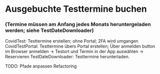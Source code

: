 <h1>Ausgebuchte Testtermine buchen</h1> <h3>(Termine müssen am Anfang jedes Monats heruntergeladen werden; siehe TestDateDownloader)</h3>

CovidTest: Testtermine erstellen; ohne Portal; 2FA wird umgangen
CovidTestPortal: Testtermine übers Portal erstellen; Über anmelden button im Browser anmelden -> Testort und Termin in der App auswählen -> Reservieren
TestDateDownloader: Testtermine herunterladen.

TODO:
Pfade anpassen
Refactoring
